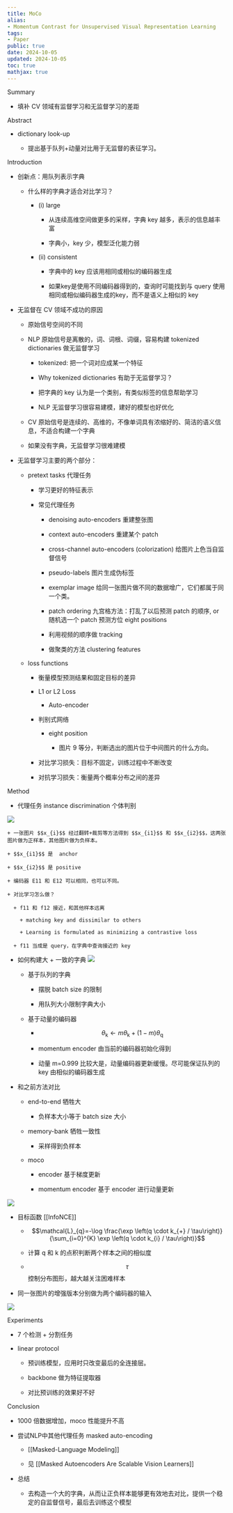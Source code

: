 ```yaml
---
title: MoCo
alias:
- Momentum Contrast for Unsupervised Visual Representation Learning
tags:
- Paper
public: true
date: 2024-10-05
updated: 2024-10-05
toc: true
mathjax: true
---
```


Summary

  + 填补 CV 领域有监督学习和无监督学习的差距

Abstract

  + dictionary look-up

    + 提出基于队列+动量对比用于无监督的表征学习。

Introduction

  + 创新点：用队列表示字典

    + 什么样的字典才适合对比学习？

      + (i) large

        + 从连续高维空间做更多的采样，字典 key 越多，表示的信息越丰富

        + 字典小，key 少，模型泛化能力弱

      + (ii) consistent

        + 字典中的 key 应该用相同或相似的编码器生成

        + 如果key是使用不同编码器得到的，查询时可能找到与 query 使用相同或相似编码器生成的key，而不是语义上相似的 key

  + 无监督在 CV 领域不成功的原因

    + 原始信号空间的不同

    + NLP 原始信号是离散的，词、词根、词缀，容易构建 tokenized dictionaries 做无监督学习

      + tokenized: 把一个词对应成某一个特征

      + Why tokenized dictionaries 有助于无监督学习？

      + 把字典的 key 认为是一个类别，有类似标签的信息帮助学习

      + NLP 无监督学习很容易建模，建好的模型也好优化

    + CV 原始信号是连续的、高维的，不像单词具有浓缩好的、简洁的语义信息，不适合构建一个字典

    + 如果没有字典，无监督学习很难建模

  + 无监督学习主要的两个部分：

    + pretext tasks 代理任务

      + 学习更好的特征表示

      + 常见代理任务

        + denoising auto-encoders 重建整张图

        + context auto-encoders 重建某个 patch

        + cross-channel auto-encoders (colorization) 给图片上色当自监督信号

        + pseudo-labels 图片生成伪标签

        + exemplar image 给同一张图片做不同的数据增广，它们都属于同一个类。

        + patch ordering 九宫格方法：打乱了以后预测 patch 的顺序, or 随机选一个 patch 预测方位 eight positions

        + 利用视频的顺序做 tracking

        + 做聚类的方法 clustering features

    + loss functions

      + 衡量模型预测结果和固定目标的差异

      + L1 or L2 Loss

        + Auto-encoder

      + 判别式网络

        + eight position

          + 图片 9 等分，判断选出的图片位于中间图片的什么方向。

      + 对比学习损失：目标不固定，训练过程中不断改变

      + 对抗学习损失：衡量两个概率分布之间的差异

Method

  + 代理任务  instance discrimination 个体判别

![](https://media.xiang578.com/instance-discrimination.png)

    + 一张图片 $$x_{i}$$ 经过翻转+裁剪等方法得到 $$x_{i1}$$ 和 $$x_{i2}$$，这两张图片做为正样本，其他图片做为负样本。

    + $$x_{i1}$$ 是  anchor

    + $$x_{i2}$$ 是 positive

    + 编码器 E11 和 E12 可以相同，也可以不同。

    + 对比学习怎么做？

      + f11 和 f12 接近，和其他样本远离

        + matching key and dissimilar to others

        + Learning is formulated as minimizing a contrastive loss

      + f11 当成是 query，在字典中查询接近的 key

  + 如何构建大 + 一致的字典
![](https://media.xiang578.com/moco-queue.png)

    + 基于队列的字典

      + 摆脱 batch size 的限制

      + 用队列大小限制字典大小

    + 基于动量的编码器

      + $$\theta_{\mathrm{k}} \leftarrow m \theta_{\mathrm{k}}+(1-m) \theta_{\mathrm{q}}$$

      + momentum encoder 由当前的编码器初始化得到

      + 动量 m=0.999 比较大是，动量编码器更新缓慢。尽可能保证队列的 key 由相似的编码器生成

  + 和之前方法对比

    + end-to-end 牺牲大

      + 负样本大小等于 batch size 大小

    + memory-bank 牺牲一致性

      + 采样得到负样本

    + moco

      + encoder 基于梯度更新

      + momentum encoder 基于 encoder 进行动量更新

![](https://media.xiang578.com/moco-vs-other.png)

  + 目标函数 [[InfoNCE]]

    + $$\mathcal{L}_{q}=-\log \frac{\exp \left(q \cdot k_{+} / \tau\right)}{\sum_{i=0}^{K} \exp \left(q \cdot k_{i} / \tau\right)}$$

    + 计算 q 和 k 的点积判断两个样本之间的相似度

    + $$\tau$$ 控制分布图形，越大越关注困难样本

  + 同一张图片的增强版本分别做为两个编码器的输入

![](https://media.xiang578.com/moco-exp.png)

Experiments

  + 7 个检测 + 分割任务

  + linear protocol
    + 预训练模型，应用时只改变最后的全连接层。

    + backbone 做为特征提取器

    + 对比预训练的效果好不好

Conclusion

  + 1000 倍数据增加，moco 性能提升不高

  + 尝试NLP中其他代理任务 masked auto-encoding

    + [[Masked-Language Modeling]]

    + 见 [[Masked Autoencoders Are Scalable Vision Learners]]

  + 总结

    + 去构造一个大的字典，从而让正负样本能够更有效地去对比，提供一个稳定的自监督信号，最后去训练这个模型


